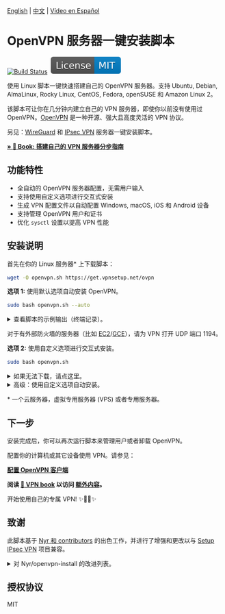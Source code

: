 [English](README.md) | [中文](README-zh.md) | [Vídeo en Español](https://www.youtube.com/watch?v=99qtaJU2E2k)

# OpenVPN 服务器一键安装脚本

[![Build Status](https://github.com/hwdsl2/openvpn-install/actions/workflows/main.yml/badge.svg)](https://github.com/hwdsl2/openvpn-install/actions/workflows/main.yml) &nbsp;[![License: MIT](docs/images/license.svg)](https://opensource.org/licenses/MIT)

使用 Linux 脚本一键快速搭建自己的 OpenVPN 服务器。支持 Ubuntu, Debian, AlmaLinux, Rocky Linux, CentOS, Fedora, openSUSE 和 Amazon Linux 2。

该脚本可让你在几分钟内建立自己的 VPN 服务器，即使你以前没有使用过 OpenVPN。[OpenVPN](https://openvpn.net/community-resources/reference-manual-for-openvpn-2-4/) 是一种开源、强大且高度灵活的 VPN 协议。

另见：[WireGuard](https://github.com/hwdsl2/wireguard-install/blob/master/README-zh.md) 和 [IPsec VPN](https://github.com/hwdsl2/setup-ipsec-vpn/blob/master/README-zh.md) 服务器一键安装脚本。

**[&raquo; :book: Book: 搭建自己的 VPN 服务器分步指南](https://books2read.com/vpnguidezh)**

## 功能特性

- 全自动的 OpenVPN 服务器配置，无需用户输入
- 支持使用自定义选项进行交互式安装
- 生成 VPN 配置文件以自动配置 Windows, macOS, iOS 和 Android 设备
- 支持管理 OpenVPN 用户和证书
- 优化 `sysctl` 设置以提高 VPN 性能

## 安装说明

首先在你的 Linux 服务器\* 上下载脚本：

```bash
wget -O openvpn.sh https://get.vpnsetup.net/ovpn
```

**选项 1:** 使用默认选项自动安装 OpenVPN。

```bash
sudo bash openvpn.sh --auto
```

<details>
<summary>
查看脚本的示例输出（终端记录）。
</summary>

**注：** 此终端记录仅用于演示目的。

<p align="center"><img src="docs/images/demo1.svg"></p>
</details>

对于有外部防火墙的服务器（比如 [EC2](https://docs.aws.amazon.com/AWSEC2/latest/UserGuide/ec2-security-groups.html)/[GCE](https://cloud.google.com/vpc/docs/firewalls)），请为 VPN 打开 UDP 端口 1194。

**选项 2:** 使用自定义选项进行交互式安装。

```bash
sudo bash openvpn.sh
```

<details>
<summary>
如果无法下载，请点这里。
</summary>

你也可以使用 `curl` 下载：

```bash
curl -fL -o openvpn.sh https://get.vpnsetup.net/ovpn
```

然后按照上面的说明安装。

或者，你也可以使用这些链接：

```bash
https://github.com/hwdsl2/openvpn-install/raw/master/openvpn-install.sh
https://gitlab.com/hwdsl2/openvpn-install/-/raw/master/openvpn-install.sh
```

如果无法下载，打开 [openvpn-install.sh](openvpn-install.sh)，然后点击右边的 `Raw` 按钮。按快捷键 `Ctrl/Cmd+A` 全选，`Ctrl/Cmd+C` 复制，然后粘贴到你喜欢的编辑器。
</details>
<details>
<summary>
高级：使用自定义选项自动安装。
</summary>

高级用户可以使用自定义选项自动安装 OpenVPN，方法是提供一个 Bash "here document" 作为安装脚本的输入。此方法还可用于在安装后提供输入以管理用户。

首先，使用自定义选项以交互方式安装 OpenVPN，并写下你对脚本的所有输入值。

```bash
sudo bash openvpn.sh
```

如需删除 OpenVPN，请再次运行脚本并选择适当的选项。

然后使用你的输入值创建自定义安装命令。例如：

```bash
sudo bash openvpn.sh <<ANSWERS
1
1194
2
client
y
ANSWERS
```

**注：** 安装选项可能会在脚本的未来版本中发生变化。
</details>

\* 一个云服务器，虚拟专用服务器 (VPS) 或者专用服务器。

## 下一步

安装完成后，你可以再次运行脚本来管理用户或者卸载 OpenVPN。

配置你的计算机或其它设备使用 VPN。请参见：

**[配置 OpenVPN 客户端](docs/clients-zh.md)**

**阅读 [:book: VPN book](https://ko-fi.com/post/Support-this-project-and-get-access-to-supporter-o-X8X5FVFZC) 以访问 [额外内容](https://ko-fi.com/post/Support-this-project-and-get-access-to-supporter-o-X8X5FVFZC)。**

开始使用自己的专属 VPN! :sparkles::tada::rocket::sparkles:

## 致谢

此脚本基于 [Nyr 和 contributors](https://github.com/Nyr/openvpn-install) 的出色工作，并进行了增强和更改以与 [Setup IPsec VPN](https://github.com/hwdsl2/setup-ipsec-vpn) 项目兼容。

<details>
<summary>
对 Nyr/openvpn-install 的改进列表。
</summary>

- 改进了与 Setup IPsec VPN 的兼容性
- 改进了脚本的可靠性，用户输入和输出
- 支持使用默认选项自动安装
- 增加了对 openSUSE Linux 的支持
- 增加了对 Amazon Linux 2 的支持
- 支持导出现有 VPN 客户端的配置
- 支持列出现有的 VPN 客户端
- 支持为 VPN 客户端自定义 DNS 服务器
- 优化 `sysctl` 设置以提高 VPN 性能
- 使用 `sudo` 时改进了客户端配置文件的创建

...和更多！
</details>

## 授权协议

MIT
